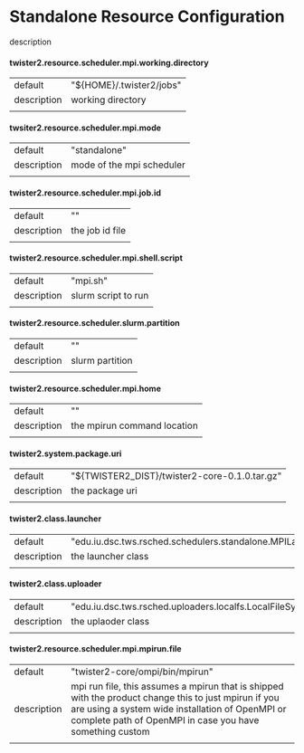 # Standalone Resource Configuration

description

#### twister2.resource.scheduler.mpi.working.directory
<table><tr><td>default</td><td>"${HOME}/.twister2/jobs"</td><tr><td>description</td><td> working directory</td><tr><td></td><td></td></tr></table>

#### twsiter2.resource.scheduler.mpi.mode
<table><tr><td>default</td><td>"standalone"</td><tr><td>description</td><td> mode of the mpi scheduler</td><tr><td></td><td></td></tr></table>

#### twister2.resource.scheduler.mpi.job.id
<table><tr><td>default</td><td>""</td><tr><td>description</td><td> the job id file</td><tr><td></td><td></td></tr></table>

#### twister2.resource.scheduler.mpi.shell.script
<table><tr><td>default</td><td>"mpi.sh"</td><tr><td>description</td><td> slurm script to run</td><tr><td></td><td></td></tr></table>

#### twister2.resource.scheduler.slurm.partition
<table><tr><td>default</td><td>""</td><tr><td>description</td><td> slurm partition</td><tr><td></td><td></td></tr></table>

#### twister2.resource.scheduler.mpi.home
<table><tr><td>default</td><td>""</td><tr><td>description</td><td> the mpirun command location</td><tr><td></td><td></td></tr></table>

#### twister2.system.package.uri
<table><tr><td>default</td><td>"${TWISTER2_DIST}/twister2-core-0.1.0.tar.gz"</td><tr><td>description</td><td> the package uri</td><tr><td></td><td></td></tr></table>

#### twister2.class.launcher
<table><tr><td>default</td><td>"edu.iu.dsc.tws.rsched.schedulers.standalone.MPILauncher"</td><tr><td>description</td><td> the launcher class</td><tr><td></td><td></td></tr></table>

#### twister2.class.uploader
<table><tr><td>default</td><td>"edu.iu.dsc.tws.rsched.uploaders.localfs.LocalFileSystemUploader"</td><tr><td>description</td><td> the uplaoder class</td><tr><td></td><td></td></tr></table>

#### twister2.resource.scheduler.mpi.mpirun.file
<table><tr><td>default</td><td>"twister2-core/ompi/bin/mpirun"</td><tr><td>description</td><td> mpi run file, this assumes a mpirun that is shipped with the product change this to just mpirun if you are using a system wide installation of OpenMPI or complete path of OpenMPI in case you have something custom</td><tr><td></td><td></td></tr></table>

